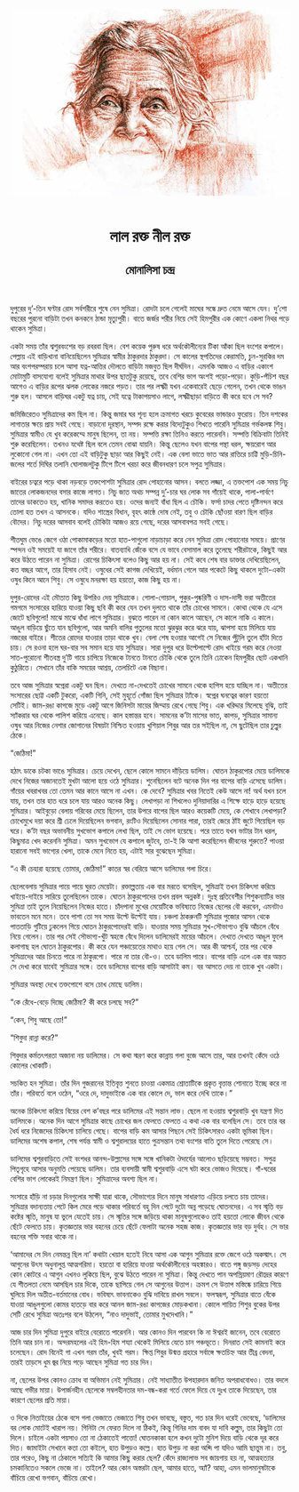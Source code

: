 <div align=center> <img src="../../metadata/images/rabibasariya/লাল-রক্ত-নীল-রক্ত-মোনালিসা-চন্দ্র.jpg" align="center"></div><br><h1 align=center>লাল রক্ত নীল রক্ত</h1>
<h2 align=center>মোনালিসা চন্দ্র</h2><br>

দুপুরের দু’-তিন ঘণ্টার রোদ সর্বশরীরে শুষে নেন সুমিত্রা। রোদটা চলে গেলেই মাঘের সন্ধে দ্রুত নেমে আসে যেন। দু’শো বছরের পুরনো বাড়িটা তখন কনকনে ঠান্ডা মৃত্যুপুরী। বাতে জর্জর শরীর নিয়ে সেই হিমপুরীর এক কোণে একলা নিথর পড়ে থাকেন সুমিত্রা।

একটা সময় তাঁর শ্বশুরবংশের বড় রবরবা ছিল। বেশ কয়েক পুরুষ ধরে অর্থকৌলীন্যের টিকা আঁকা ছিল বংশের কপালে। পেল্লায় এই বাড়িখানা বানিয়েছিলেন সুমিত্রার স্বামীর ঠাকুরদার ঠাকুরদা। সে কালের স্থপতিদের কেরামতি, চুন-সুরকির দম আর বংশপরম্পরায় চলে আসা যত্ন-আত্তির দৌলতে বাড়িটা মজবুত ছিল দীর্ঘদিন। এমনকি আজও এ বাড়ির একাংশ মোটামুটি বাসযোগ্য বলেই সুমিত্রার মাথার উপর ছাতটুকু রয়েছে, তবে বেশির ভাগ অংশই পড়ো-পড়ো। কুড়ি-পঁচিশ বছর আগেও এ বাড়ির রূপের ঝলক লোকের নজরে পড়ত। তার পর লক্ষ্মী যখন একেবারেই ছেড়ে গেলেন, তখন থেকে ভাঙন শুরু হল। আসলে বাড়িঘর একটু যত্ন চায়, সেই যত্নে টাকাপয়সাও লাগে, লক্ষ্মীছাড়া বাড়িতে কী করে হবে সে সব?

জমিজিরেতও সুমিত্রাদের কম ছিল না। কিন্তু জমার ঘর শূন্য হলে ক্রমাগত খরচে কুবেরের ভান্ডারও ফুরোয়। তিন দশকের লাগাতার ক্ষয়ে প্রায় সবই গেছে। বাড়ানো দূরস্থান, সম্পদ রক্ষে করার বিদ্যেটুকুও শিখতে পারেনি সুমিত্রার গর্ভকলঙ্ক শিবু। সুমিত্রার স্বামীও যে খুব করেকম্মে মানুষ ছিলেন, তা নয়। সম্পত্তি রক্ষা তিনিও করতে পারেননি। সম্পত্তি বিক্রিবাটা তিনিই শুরু করেছিলেন। তখনও যথেষ্ট ছিল বলে তেমন বোঝা যায়নি। কিন্তু ছেলেও যখন বাপের পন্থা ধরল, ক্ষয়রোগ আর লুকোনো গেল না। এখন তো এই বাড়িটুকু ছাড়া আর কিছুই নেই। এক বেলা ভাতে ভাত আর রাত্তিরে চাট্টি মুড়ি-চিনি-জলের শর্তে দিঘির তলানি ঘোলাজলটুকু টিপে টিপে খরচা করে জীবনধারণ চলে সপুত্র সুমিত্রার।

বাইরের চত্বরে পড়ে থাকা নড়বড়ে তক্তপোশটা সুমিত্রার রোদ পোহানোর আসন। বলতে লজ্জা, এ তক্তপোশ এক সময় নিচু জাতের লোকজনদের বসার কাজে লাগত। নিচু জাত অথচ সম্পন্ন দু’-চার ঘর লোক সব গাঁয়েই থাকে, পালা-পার্বণে তাদের ডাকতেও হয়, খানিক সমাদর করতেও হয়। ওদের জন্যই বাঁধা ছিল এ চৌকি। ফর্সা চাদর পেতে দৃষ্টিনন্দন করে তোলা হত তখন এ আসনকে। যদিও শাস্ত্রের বিধান, বৃহৎ কাষ্ঠে দোষ নেই, তবু ও চৌকি ছোঁওয়া বারণ ছিল বাড়ির বৌদের। নিচু দরের আসবাব বলেই চৌকিটা আজও রয়ে গেছে, দরের আসবাবপত্র সবই গেছে।

শীতঘুম ভেঙে জেগে ওঠা পোকামাকড়ের মতো হাত-পাগুলো নাড়াচাড়া করে নেন সুমিত্রা রোদ পোহানোর সময়ে। প্রাণের স্পন্দন ওই সময়েই যা জাগে তাঁর শরীরে। বাতব্যাধি জেঁকে বসে যে ভাবে বেসামাল করে তুলেছে শরীরটাকে, কিছুই আর করে উঠতে পারেন না সুমিত্রা। রোগের চিকিৎসা বলেও কিছু আর হয় না। সেই কবে শেষ বার ডাক্তার দেখিয়েছিলেন, কত বচ্ছর আগে, তার হিসাব নেই। ওষুধের সেই কাগজ দেখিয়েই, বর্ধমান গেলে আর পকেটে কিছু থাকলে দুটো-একটা ওষুধ কিনে আনে শিবু। সে ওষুধে মনরক্ষা হয় হয়তো, কাজ কিছু হয় না।

দুপুর-রোদের এই মৌতাত কিছু উপরিও দেয় সুমিত্রাকে। গোলা-গোয়াল, পুকুর-পুষ্করিণী ও দাস-দাসী ভরা অতীতের গমগমে সংসারের হারিয়ে যাওয়া কিছু ছবি কী করে যেন তখন দুলতে থাকে তাঁর চোখের সামনে। কোথা থেকে যে এসে জোটে ছবিগুলো! মাঝে মাঝে ধাঁধা লাগে সুমিত্রার। বুঝতে পারেন না কোন কালে আছেন, সে কালে নাকি এ কালে। আঙুল বাড়িয়ে ছুঁতে যান ছবিগুলো, আর অমনি বালির পুতুলের মতো ঝুরঝুর করে ঝরে যায়, ঝাপসা হয়ে মিলিয়ে যায় নজরের বাইরে। শীতের রোদের যাওয়ার তাড়া থাকে খুব। বেলা শেষ হওয়ার আগেই সে নিজের পুঁটুলি তুলে হাঁটা দিতে চায়। সে রওনা হলে ঘর-বার সব সমান হয়ে যায় সুমিত্রার। সারা দুপুর ধরে উল্টেপাল্টে রোদ খাইয়ে গরম করে নেওয়া সাত-পুরোনো শীতবস্ত্র দু’টি গায়ে চাপিয়ে নিজেকে টানতে টানতে চৌকি থেকে তুলে তিনি ঢোকেন হিমপুরীর ছোট একখানি কুঠুরিতে। সেখানে তাঁর বাকি সময়ের আশ্রয়, তেলচিটে এক বিছানা।

তবে আজ সুমিত্রার স্বপ্নেরা একটু ঘন ছিল। দেখতে না-দেখতেই চোখের সামনে থেকে হাপিস হয়ে যাচ্ছিল না। অতীতের সংসারের ছোট্ট একটি টুকরো, একটি গিনি, সেই মুহূর্তে গোঁজা ছিল সুমিত্রার ট্যাঁকে। স্বপ্নের ঘনত্বের কারণ হয়তো সেটিই। জাম-রঙা কাগজে মুড়ে একটু আগে জিনিসটা মায়ের জিম্মায় রেখে গেছে শিবু। এক খরিদ্দার মিলেছে বুঝি, তাই স্যাঁকরার ঘর থেকে পালিশ করিয়ে এনেছে। কাল হস্তান্তর হবে। সামনের ক’টা মাসের ভাত, কাপড়, সুমিত্রার সামান্য ওষুধ আর নিজের নেশার জোগানের বিষয়টা নিশ্চিত হওয়ায় খুশিয়াল শিবুর আর তর সইছিল না, সে ছুটেছিল তার চুল্লুর ঠেকে।

“জেঠিমা!”

হঠাৎ ডাকে চটকা ভাঙে সুমিত্রার। চেয়ে দেখেন, ছেলে কোলে সামনে দাঁড়িয়ে ডালিম। ঘোতন ঠাকুরপোর মেয়ে ডালিমকে দেখে নিজের অজানতেই মুখটা আলো হয়ে ওঠে সুমিত্রার। শুনেছিলেন বটে অনেক দিন পর বাপের বাড়ি এসেছে ডালিম। গাঁয়ের খবরাখবর তো তেমন আর কানে আসে না এখন। কে দেবে? সুমিত্রার খবর নিতেই কেউ আসে না! অর্থ যখন চলে যায়, তখন তার হাত ধরে চলে যায় আরও অনেক কিছু। লেখাপড়া না শিখলেও দুনিয়াদারির এ শিক্ষে হাড়ে হাড়ে হয়েছে সুমিত্রার। আইবুড়ো বেলায় গরিবের মেয়ে ছিলেন, তার উপরে বাপের ছিল আরও কয়েকটি মেয়ে, কে শেখাবে লেখাপড়া? চোখেমুখে দয়া করে শ্রী ঢেলে দিয়েছিলেন ভগবান, রংটিও দিয়েছিলেন সোনার পারা, তারই জেরে ঠাঁই জুটে গিয়েছিল বড় ঘরে। ক’টা বছর অভাবনীয় সুখভোগ কপালে লেখা ছিল, তাই সে ভোগ হয়েছে। পরে তাতে যখন ভাটার টান ধরল, কিছুমাত্র খেদ করেননি সুমিত্রা। অমন সুখভোগ যে কপালে জুটবে, তা-ই কি আশা করেছিলেন জীবনের শুরুতে? পাওয়া হারানো সবই ভাগ্যের খেলা, তাকে মেনে নিতে হয়, এটাই সার বুঝেছেন সুমিত্রা।

“এ কী চেহারা হয়েছে তোমার, জেঠিমা!” কাতর স্বর বেরিয়ে আসে ডালিমের গলা চিরে।

ছেলেবেলায় সুমিত্রার পায়ে পায়ে ঘুরত মেয়েটা। রক্তাল্পতায় এক বার মরতে বসেছিল, সুমিত্রাই তখন চিকিৎসা করিয়ে খাইয়ে-দাইয়ে সারিয়ে তুলেছিলেন তাকে। ঘোতন ঠাকুরপোদের তখন প্রবল অন্নকষ্ট। দুঃস্থ প্রতিবেশীর শিশুকন্যাটির ভার সুমিত্রা তাই তুলে নিয়েছিলেন নিজের হাতে। চাঁদপানা মুখের মেয়েটিকে ভবিষ্যতে নিজের ছেলের বৌ করবেন, এমনটাও ভাবতেন মনে মনে। তবে পাশা তো সব সময় উল্টে উল্টেই যায়। চঞ্চলা ঠাকরুনটি সুমিত্রার পুজোর আসন থেকে পাততাড়ি গুটিয়ে ঢুকলেন গিয়ে ঘোতন ঠাকুরপোদেরই বাড়ি। যাওয়ার সময় সুমিত্রার সুখ-সৌভাগ্যও বুঝি আঁচলে বেঁধে নিয়ে গেলেন। তার পর সেই সৌভাগ্য-খুঁট স্বহস্তে বেঁধে দিলেন ডালিমেরই মায়ের আঁচলে। দেখতে দেখতে আঙুল ফুলে কলাগাছ হল ঘোতন ঠাকুরপোর। কী করে যেন পঞ্চায়েতের মাথাও হয়ে গেল সে। আর কী আশ্চর্য, তার পর থেকে সুমিত্রাদের আর চিনতে পারে না ঠাকুরপো। পারে না তার বৌ-ও। তবে ডালিম পারে। বাপের বাড়ি এলে এক বার অন্তত সে দেখা করে যাবেই সুমিত্রার সঙ্গে। তবে ডালিমের বাপের বাড়ি আসাটাই কম। বর আসতে দেয় না তাকে খুব একটা।

সুমিত্রার অবস্থা দেখে তক্তপোশে বসে চোখ মোছে ডালিম।

“কে রেঁধে-বেড়ে দিচ্ছে জেঠিমা? কী করে চলছে সব?”

“কেন, শিবু আছে তো!”

“শিবুদা রান্না করে?”

শিবুদার কর্মতৎপরতা অজানা নয় ডালিমের। সে কথা স্মরণ করে কান্নায় গলা বুজে আসে তার, আর তখনই কেঁদে ওঠে কোলের খোকাটি।

সচকিত হন সুমিত্রা। তাঁর দিন গুজরানের ইতিবৃত্ত শুনতে চাওয়া একমাত্র শ্রোতাটিকে প্রকৃত বৃত্তান্ত শোনাতে ইচ্ছে করে না তাঁর। পরিবর্তে বলে ওঠেন, “ওরে দে, দাদুভাইকে এক বার কোলে দে, ভাল করে দেখি তাকে।”

অনেক চিকিৎসা করিয়ে বিয়ের বেশ ক’বছর পরে ডালিমের এই সন্তান লাভ। ছেলে না হওয়ায় শ্বশুরবাড়ি খুব যন্ত্রণা দিত ডালিমকে। অনেক দিন আগে সুমিত্রার কাছে চোখের জল ফেলতে ফেলতে এ কথা এক বার বলেছিল সে। তবে তার বর ধৈর্য ধরে নিজেদের চিকিৎসা চালিয়ে গেছে। বাপের বাড়ি কম আসার পিছনে সেই চিকিৎসারও একটা ভূমিকা ছিল। ডালিমের অশেষ কপাল, শেষ পর্যন্ত স্বামী ও শ্বশুরালয়ের হাতে পুত্রসন্তান তথা বংশের বাতি তুলে দিতে পেরেছে সে।

ডালিমের শ্বশুরবাড়িতে সেই বংশধর আনন্দ-উল্লাসের সঙ্গে সঙ্গে খানিকটা ঔদার্যের আলোও ছড়িয়েছে সম্ভবত। সপুত্র পিতৃগৃহে আসার অনুমতি পেয়েছে ডালিম। তার ব্যবসায়ী স্বামী শ্বশুরবাড়ি এসে ঘটা করে ভোজও দিয়েছে। গাঁ-ঘরের বেশির ভাগ লোকেরই নিমন্ত্রণ ছিল। সুমিত্রাদের অবশ্য ছিল না।

সংসারে হাঁড়ি না চড়ার দিনগুলোর সাক্ষী যারা থাকে, সৌভাগ্যের দিনে মানুষ সাধারণত এড়িয়ে চলতে চায় তাদের। সুমিত্রার বদান্যতায় পেটে কিল মেরে পড়ে থাকার পরিবর্তে বহু দিন পেটে দুটো অন্ন পড়েছে ঘোতনদের। এ সব স্মৃতি বড় কষ্টের স্মৃতি, মানুষ যা ভুলে যেতেই চায়। সে স্মৃতির সঙ্গে জড়িয়ে থাকা মানুষগুলোকেও তাই হয়তো লোকে জীবন থেকে ছেঁটে ফেলতে চায়। কৃতজ্ঞতার ভার বহনের চেয়ে ছেঁটে ফেলাটা অনেক সহজ কাজ। কৃতজ্ঞতার ভার বড় দুর্বহ। সে ভার বহনের শক্তি সবার থাকে না।

‘আমাদের সে দিন নেমন্তন্ন ছিল না’ কথাটা খেয়াল হতেই নিবে আসা এক আগুন সুমিত্রার রক্তে জেগে ওঠে অকস্মাৎ। সে আগুনের উৎস অধুনালুপ্ত আত্মগরিমা। হয়তো বা হারিয়ে যাওয়া অর্থকৌলীন্যের অহঙ্কারও। বাতে পঙ্গু জড়সড় দেহের কোন কোটরে এ আগুন এখনও লুকিয়ে ছিল, বুঝে উঠতে পারেন না সুমিত্রা। কিন্তু দেখতে পান অপস্রিয়মাণ রৌদ্রের কারণে যে শীতলতা নেমে আসছিল চার দিকে, তাকে ছাপিয়ে গেল সে আগুনের উত্তাপ। ক্রমশ সে উত্তাপ মস্তিষ্কে চারিয়ে গিয়ে ঘুলিয়ে দিল অতীত-বর্তমানের বোধ। ভবিষ্যৎ ভাবনাকেও বুঝি দাবিয়ে রাখল সবলে। ফলস্বরূপ, সুমিত্রার বাতে বেঁকে যাওয়া আঙুলগুলো কোমর হাতড়ে বার করে আনল জাম-রঙা কাগজের মোড়কখানা। কোলে শায়িত শিশুর বুকের উপর সেটি রেখে সুমিত্রা অতঃপর বলে উঠলেন, “নাও দাদুভাই, তোমার মুখদেখানি।”



আজ চার দিন সুমিত্রা দুপুরে বাইরে বেরোতে পারেননি। আর কোনও দিন পারবেন কি না ঈশ্বরই জানেন, তবে বেরোতে তিনি আর চান না। অন্দরমহলের এই হিম-হিম শয্যা থেকেই মিলিয়ে যেতে চান পঞ্চভূতে। দিনরাত সেই কামনাই করে চলেছেন। রোদ বিনেই গা এখন গরম তাঁর, খুবই গরম। ক্ষিপ্ত শিবুর উন্মত্ত প্রহারে সর্বাঙ্গে ক্ষতচিহ্ন আর তীব্র বেদনা, তারই তাড়সে ধুম জ্বর নিয়ে পড়ে আছেন সুমিত্রা গত চার দিন।

না, ছেলের উপর কোনও ক্রোধ বা অভিমান নেই সুমিত্রার। নেই সাধ্যাতীত উপহারদান জনিত অপরাধবোধও। তার বদলে আছে গভীর মায়া। উপার্জনহীন ছেলেকে সম্বলহীনতার দম-বন্ধ-করা গর্তে ফেলে দিয়ে যে দুঃখ তাকে দিয়েছেন, তার কারণে ছেলের প্রতি মায়া।

ও দিকে নিতাইয়ের ঠেকে বসে গলা ভেজাতে ভেজাতে শিবু তখন ভাবছে, বস্তুত, গত চার দিন ধরেই ভেবেছে, ‘ডালিমের বর লোক মোটেই খারাপ নয়। গিনিটা সে ফেরত দিলে না ঠিকই, কিন্তু গিনির দাম বাবদ যা দাবি কল্লুম, তার কিছুটা তো দিলে। চাইলে একটা পয়সাও তো না ঠেকাতেই পাত্তো! ঘোতনকাকা হলে কখন দুটো মুনিশ দিয়ে বাড়ি থেকে দূর করে দিত। জামাইটা সেখানে কতা তো কইলে, হাত উপুড়ও কল্লে। হাত উপুড় না করা অব্দি পা যদিও আমি ছাত্তুম না। তবু, তার পরেও, কিছু না ঠেকালে সত্যিই কি আমার কিছু করার ছেল? কেঁদে রাজ্যলাভ সব জায়গায় হয় না, আত্মহত্যার চমকানিতেও সকলে ভেজে না। তাইলে? আর কোন অস্তরটা ছেল, আমার হাতে, অ্যাঁ? আহা, এমন ভালমানুষটাকে বাঁচিয়ে রেখো ভগবান, বাঁচিয়ে রেখো।

